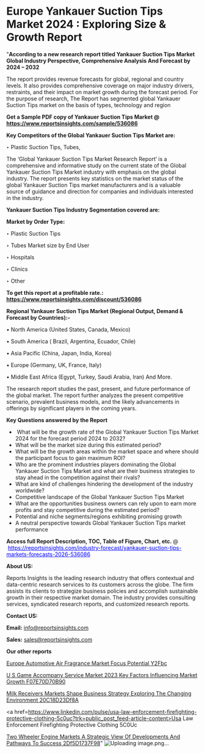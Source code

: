 # Europe Yankauer Suction Tips Market 2024 : Exploring Size & Growth Report

"<strong>According to a new research report titled Yankauer Suction Tips Market Global Industry Perspective, Comprehensive Analysis And Forecast by 2024 – 2032</strong>

The report provides revenue forecasts for global, regional and country levels. It also provides comprehensive coverage on major industry drivers, restraints, and their impact on market growth during the forecast period. For the purpose of research, The Report has segmented global Yankauer Suction Tips market on the basis of types, technology and region

<strong>Get a Sample PDF copy of Yankauer Suction Tips Market </strong><strong>@<a href=https://www.reportsinsights.com/sample/536086 style=color:#0000ff;> https://www.reportsinsights.com/sample/536086</a></strong></font>

<strong>Key Competitors of the Global Yankauer Suction Tips Market are:</strong>

‣ Plastic Suction Tips, Tubes,

The ‘Global Yankauer Suction Tips Market Research Report’ is a comprehensive and informative study on the current state of the Global Yankauer Suction Tips Market industry with emphasis on the global industry. The report presents key statistics on the market status of the global Yankauer Suction Tips market manufacturers and is a valuable source of guidance and direction for companies and individuals interested in the industry.

<strong>Yankauer Suction Tips Industry Segmentation covered are:</strong>

<strong>Market by Order Type: </strong>


‣ Plastic Suction Tips

‣ Tubes
Market size by End User

‣ Hospitals

‣ Clinics

‣ Other

<strong>To get this report at a profitable rate.: <a href=https://www.reportsinsights.com/discount/536086 style=color:#0000ff;>https://www.reportsinsights.com/discount/536086</a></strong></font>

<strong>Regional Yankauer Suction Tips Market (Regional Output, Demand &amp; Forecast by Countries):-</strong>

• North America (United States, Canada, Mexico)

• South America ( Brazil, Argentina, Ecuador, Chile)

• Asia Pacific (China, Japan, India, Korea)

• Europe (Germany, UK, France, Italy)

• Middle East Africa (Egypt, Turkey, Saudi Arabia, Iran) And More.

The research report studies the past, present, and future performance of the global market. The report further analyzes the present competitive scenario, prevalent business models, and the likely advancements in offerings by significant players in the coming years.

<strong>Key Questions answered by the Report</strong>
<ul>
  <li> What will be the growth rate of the Global Yankauer Suction Tips Market 2024 for the forecast period 2024 to 2032?</li>
  <li>What will be the market size during this estimated period?</li>
  <li>What will be the growth areas within the market space and where should the participant focus to gain maximum ROI?</li>
  <li>Who are the prominent industries players dominating the Global Yankauer Suction Tips Market and what are their business strategies to stay ahead in the competition against their rivals?</li>
  <li>What are kind of challenges hindering the development of the industry worldwide?</li>
  <li>Competitive landscape of the Global Yankauer Suction Tips Market</li>
  <li>What are the opportunities business owners can rely upon to earn more profits and stay competitive during the estimated period?</li>
  <li>Potential and niche segments/regions exhibiting promising growth</li>
  <li>A neutral perspective towards Global Yankauer Suction Tips market performance</li>
</ul>
<strong>Access full Report Description, TOC, Table of Figure, Chart, etc. </strong>@  <a href=https://reportsinsights.com/industry-forecast/yankauer-suction-tips-markets-forecasts-2026-536086 style=color:#0000ff;>https://reportsinsights.com/industry-forecast/yankauer-suction-tips-markets-forecasts-2026-536086</a></font>

<strong><strong>About US</strong>:</strong>

Reports Insights is the leading research industry that offers contextual and data-centric research services to its customers across the globe. The firm assists its clients to strategize business policies and accomplish sustainable growth in their respective market domain. The industry provides consulting services, syndicated research reports, and customized research reports.

<strong>Contact US:</strong>

<p class=""""><b>Email:</b> <a href=mailto:info@reportsinsights.com>info@reportsinsights.com</a></p>
<p class=""""><b>Sales:</b> <a href=mailto:sales@reportsinsights.com>sales@reportsinsights.com</a></p>

<strong>Our other reports</strong>

<a href=https://www.linkedin.com/pulse/europe-automotive-air-fragrance-market-focus-potential-y2fbc/>Europe Automotive Air Fragrance Market Focus Potential Y2Fbc</a>

<a href=https://medium.com/@g65914336/u-s-game-accompany-service-market-2023-key-factors-influencing-market-growth-f07e70d70b90>U S Game Accompany Service Market 2023 Key Factors Influencing Market Growth F07E70D70B90</a>

<a href=https://medium.com/@sakshideshmukh994/milk-receivers-markets-shape-business-strategy-exploring-the-changing-environment-20c18d23df8a>Milk Receivers Markets Shape Business Strategy Exploring The Changing Environment 20C18D23Df8A</a>

<a href=https://www.linkedin.com/pulse/usa-law-enforcement-firefighting-protective-clothing-5c0uc?trk=public_post_feed-article-content>Usa Law Enforcement Firefighting Protective Clothing 5C0Uc</a>

<a href=https://medium.com/@reportinsights.ja/two-wheeler-engine-markets-a-strategic-view-of-developments-and-pathways-to-success-2df5d1737f98>Two Wheeler Engine Markets A Strategic View Of Developments And Pathways To Success 2Df5D1737F98</a>"
![Uploading image.png…]()
